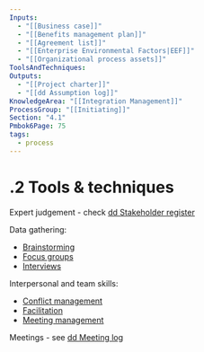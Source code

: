 ```yaml
---
Inputs:
  - "[[Business case]]"
  - "[[Benefits management plan]]"
  - "[[Agreement list]]"
  - "[[Enterprise Environmental Factors|EEF]]"
  - "[[Organizational process assets]]"
ToolsAndTechniques: 
Outputs:
  - "[[Project charter]]"
  - "[[dd Assumption log]]"
KnowledgeArea: "[[Integration Management]]"
ProcessGroup: "[[Initiating]]"
Section: "4.1"
Pmbok6Page: 75
tags:
  - process
---
```

# .2 Tools & techniques
Expert judgement - check [dd Stakeholder register](dd%20Stakeholder%20register.md)

Data gathering:
* [Brainstorming](Brainstorming.md)
* [Focus groups](Focus%20groups.md)
* [Interviews](Interviews.md)

Interpersonal and team skills:
* [Conflict management](Conflict%20management.md)
* [Facilitation](Facilitation.md)
* [Meeting management](Meeting%20management.md)

Meetings - see [dd Meeting log](dd%20Meeting%20log.md)